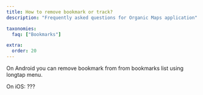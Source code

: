 ```yaml
---
title: How to remove bookmark or track?
description: "Frequently asked questions for Organic Maps application"

taxonomies:
  faq: ["Bookmarks"]

extra:
  order: 20
---
```


On Android you can remove bookmark from from bookmarks list using longtap menu.

On iOS: ???
